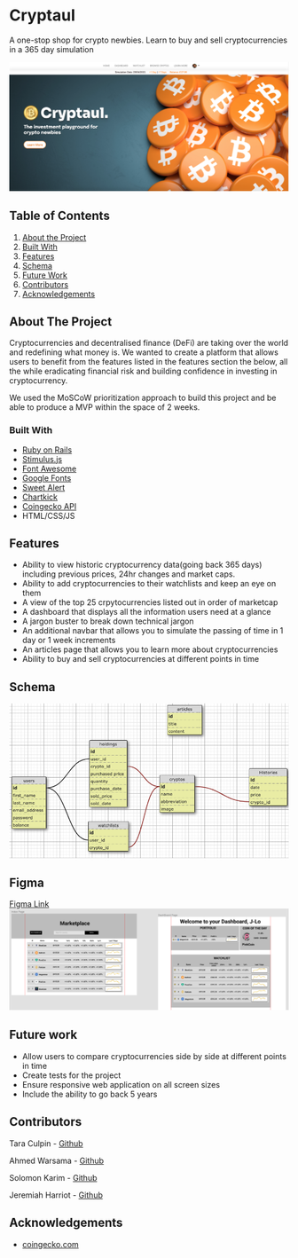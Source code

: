 # Cryptaul

A one-stop shop for crypto newbies. Learn to buy and sell cryptocurrencies in a 365 day simulation

![Our Landing ](./public/cryptaullandingpage.png)

## Table of Contents

1. [About the Project](#about-the-project)
2. [Built With](#built-with)
3. [Features](#features)
4. [Schema](#schema)
5. [Future Work](#future-work)
6. [Contributors](#contributers)
7. [Acknowledgements](#acknowledgements)

## About The Project

Cryptocurrencies and decentralised finance (DeFi) are taking over the world and redefining what money is. We wanted to create a platform that allows users to benefit from the features listed in the features section the below, all the while eradicating financial risk and building confidence in investing in cryptocurrency.

We used the MoSCoW prioritization approach to build this project and be able to produce a MVP within the space of 2 weeks.

### Built With

- [Ruby on Rails](https://rubyonrails.org/)
- [Stimulus.js](https://stimulus.hotwired.dev/)
- [Font Awesome](https://fontawesome.com/)
- [Google Fonts](https://fonts.google.com/)
- [Sweet Alert](https://sweetalert.js.org/)
- [Chartkick](https://chartkick.com/)
- [Coingecko API](https://www.coingecko.com/en/api)
- HTML/CSS/JS

## Features

- Ability to view historic cryptocurrency data(going back 365 days) including previous prices, 24hr changes and market caps.
- Ability to add cryptocurrencies to their watchlists and keep an eye on them
- A view of the top 25 crpytocurrencies listed out in order of marketcap
- A dashboard that displays all the information users need at a glance
- A jargon buster to break down technical jargon
- An additional navbar that allows you to simulate the passing of time in 1 day or 1 week increments
- An articles page that allows you to learn more about cryptocurrencies
- Ability to buy and sell cryptocurrencies at different points in time

## Schema

![Our schema](./public/dbschema.png)

## Figma

[Figma Link](https://www.figma.com/file/xYLh2l3KfYkSFrs20UjMfb/CrypTaul?node-id=0%3A1)
![Our Figma](public/figma1.png)

## Future work

- Allow users to compare cryptocurrencies side by side at different points in time
- Create tests for the project
- Ensure responsive web application on all screen sizes
- Include the ability to go back 5 years

## Contributors

Tara Culpin - [Github](https://github.com/taramacu)

Ahmed Warsama - [Github](https://www.linkedin.com/in/awar7118/)

Solomon Karim - [Github](https://github.com/Solkarim91)

Jeremiah Harriot - [Github](https://github.com/britishninja47)

## Acknowledgements

- [coingecko.com](https://www.coingecko.com/en)

